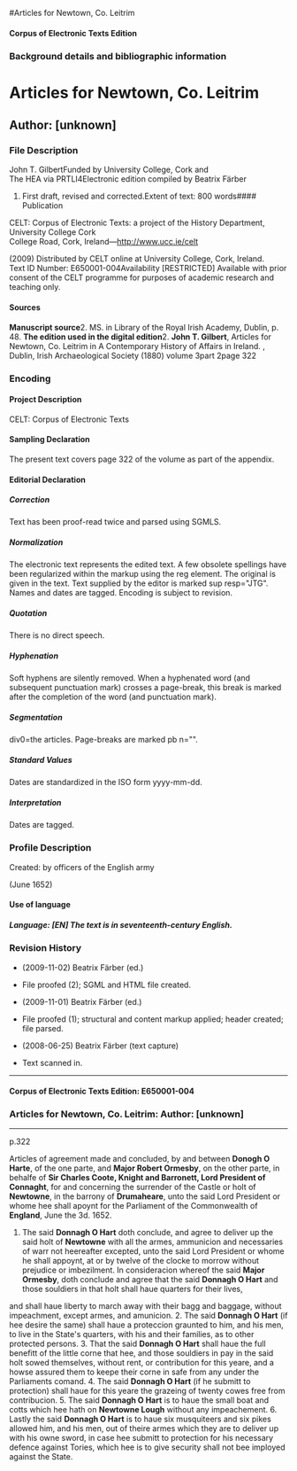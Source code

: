 

#Articles for Newtown, Co. Leitrim


<!-- // 
 function footNote(link) {
 openpopup = window.open(link,"openpopup","width=512,height=128,left=256,top=256,resizable=no,scrollbars=1,menubar=1,statusbar=0,toolbar=0");
}
// -->



#### Corpus of Electronic Texts Edition


### Background details and bibliographic information


Articles for Newtown, Co. Leitrim
=================================


Author: [unknown]
-----------------


### File Description

John T. GilbertFunded by University College, Cork and  
The HEA via PRTLI4Electronic edition compiled by Beatrix Färber

 1. First draft, revised and corrected.Extent of text: 800 words#### Publication


CELT: Corpus of Electronic Texts: a project of the History Department, University College Cork  
College Road, Cork, Ireland—http://www.ucc.ie/celt

 (2009) Distributed by CELT online at University College, Cork, Ireland.  
Text ID Number: E650001-004Availability [RESTRICTED] 
Available with prior consent of the CELT programme for purposes of academic research and teaching only.


#### Sources


**Manuscript source**2. MS. in Library of the Royal Irish Academy, Dublin, p. 48.
**The edition used in the digital edition**2. **John T. Gilbert**, Articles for Newtown, Co. Leitrim in A Contemporary History of Affairs in Ireland. , Dublin, Irish Archaeological Society (1880) volume 3part 2page 322

### Encoding


#### Project Description


CELT: Corpus of Electronic Texts


#### Sampling Declaration


The present text covers page 322 of the volume as part of the appendix.


#### Editorial Declaration


##### Correction


Text has been proof-read twice and parsed using SGMLS.


##### Normalization


The electronic text represents the edited text. A few obsolete spellings have been regularized within the markup using the reg element. The original is given in the text. Text supplied by the editor is marked sup resp="JTG". Names and dates are tagged. Encoding is subject to revision.


##### Quotation


There is no direct speech.


##### Hyphenation


Soft hyphens are silently removed. When a hyphenated word (and subsequent punctuation mark) crosses a page-break, this break is marked after the completion of the word (and punctuation mark).


##### Segmentation


div0=the articles. Page-breaks are marked pb n="".


##### Standard Values


Dates are standardized in the ISO form yyyy-mm-dd.


##### Interpretation


Dates are tagged.


### Profile Description


Created: by officers of the English army

 (June 1652) 
#### Use of language


##### Language: [EN] The text is in seventeenth-century English.


### Revision History


* (2009-11-02) Beatrix Färber (ed.)

* File proofed (2); SGML and HTML file created.
* (2009-11-01) Beatrix Färber (ed.)

* File proofed (1); structural and content markup applied; header created; file parsed.
* (2008-06-25) Beatrix Färber (text capture)

* Text scanned in.




---


#### Corpus of Electronic Texts Edition: E650001-004


### Articles for Newtown, Co. Leitrim: Author: [unknown]




---

p.322


Articles of agreement made and concluded, by and between **Donogh O Harte**, of the one parte, and **Major Robert Ormesby**, on the other parte, in behalfe of **Sir Charles Coote, Knight and Barronett, Lord President of **Connaght****, for and concerning the surrender of the Castle or holt of **Newtowne**, in the barrony of **Drumaheare**, unto the said Lord President or whome hee shall apoynt for the Parliament of the Commonwealth of **England**, June the 3d. 1652.


1. The said **Donnagh O Hart** doth conclude, and agree to deliver up the said holt of **Newtowne** with all the armes, ammunicion and necessaries of warr not heereafter excepted, unto the said Lord President or whome he shall appoynt, at or by twelve of the clocke to morrow without prejudice or imbezilment. In consideracion whereof the said **Major Ormesby**, doth conclude and agree that the said **Donnagh O Hart** and those souldiers in that holt shall haue quarters for their lives,

and shall haue liberty to march away with their bagg and baggage, without impeachment, except armes, and amunicion.
2. The said **Donnagh O Hart** (if hee desire the same) shall haue a proteccion graunted to him, and his men, to live in the State's quarters, with his and their families, as to other protected persons.
3. That the said **Donnagh O Hart** shall haue the full benefitt of the little corne that hee, and those souldiers in pay in the said holt sowed themselves, without rent, or contribution for this yeare, and a howse assured them to keepe their corne in safe from any under the Parliaments comand.
4. The said **Donnagh O Hart** (if he submitt to protection) shall haue for this yeare the grazeing of twenty cowes free from contribucion.
5. The said **Donnagh O Hart** is to haue the small boat and cotts which hee hath on **Newtowne Lough** without any impeachement.
6. Lastly the said **Donnagh O Hart** is to haue six musquiteers and six pikes allowed him, and his men, out of theire armes which they are to deliver up with his owne sword, in case hee submitt to protection for his necessary defence against Tories, which hee is to give security shall not bee imployed against the State.













